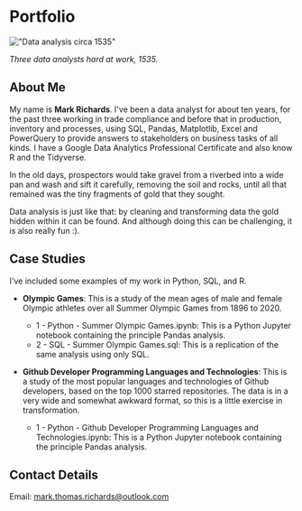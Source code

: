 # Portfolio

!["Data analysis circa 1535"](https://upload.wikimedia.org/wikipedia/commons/8/87/Panning_Gold_in_the_Early_Colonial_Period%2C_1535.jpeg)

_Three data analysts hard at work, 1535._

## About Me

My name is __Mark Richards__. I've been a data analyst for about ten years, for the past three working in trade compliance and before that in production, inventory and processes, using SQL, Pandas, Matplotlib, Excel and PowerQuery to provide answers to stakeholders on business tasks of all kinds. I have a Google Data Analytics Professional Certificate and also know R and the Tidyverse.

In the old days, prospectors would take gravel from a riverbed into a wide pan and wash and sift it carefully, removing the soil and rocks, until all that remained was the tiny fragments of gold that they sought. 

Data analysis is just like that: by cleaning and transforming data the gold hidden within it can be found. And although doing this can be challenging, it is also really fun :). 

## Case Studies

I've included some examples of my work in Python, SQL, and R. 

* __Olympic Games__: This is a study of the mean ages of male and female Olympic athletes over all Summer Olympic Games from 1896 to 2020.
    * 1 - Python - Summer Olympic Games.ipynb: This is a Python Jupyter notebook containing the principle Pandas analysis.
    * 2 - SQL - Summer Olympic Games.sql: This is a replication of the same analysis using only SQL.

* __Github Developer Programming Languages and Technologies__: This is a study of the most popular languages and technologies of Github developers, based on the top 1000 starred repositories. The data is in a very wide and somewhat awkward format, so this is a little exercise in transformation. 
    * 1 - Python - Github Developer Programming Languages and Technologies.ipynb: This is a Python Jupyter notebook containing the principle Pandas analysis.

## Contact Details

Email: mark.thomas.richards@outlook.com 




